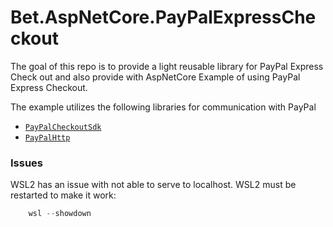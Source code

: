 # Bet.AspNetCore.PayPalExpressCheckout

The goal of this repo is to provide a light reusable library for PayPal Express Check out and also provide with AspNetCore Example of using PayPal Express Checkout.


The example utilizes the following libraries for communication with PayPal

- [`PayPalCheckoutSdk`](https://www.nuget.org/packages/PayPalCheckoutSdk/1.0.3)
- [`PayPalHttp`](https://www.nuget.org/packages/PayPalHttp/1.0.0)

### Issues
WSL2 has an issue with not able to serve to localhost.
WSL2 must be restarted to make it work:

```powershell
    wsl --showdown
```
